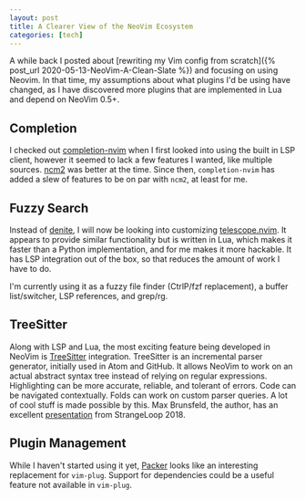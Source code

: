 ```yaml
---
layout: post
title: A Clearer View of the NeoVim Ecosystem
categories: [tech]
---
```


A while back I posted about [rewriting my Vim config from scratch]({%
post_url 2020-05-13-NeoVim-A-Clean-Slate %}) and focusing on using
Neovim. In that time, my assumptions about what plugins I'd be using
have changed, as I have discovered more plugins that are implemented in
Lua and depend on NeoVim 0.5+.

## Completion

I checked out [completion-nvim][] when I first looked into using the
built in LSP client, however it seemed to lack a few features I wanted,
like multiple sources. [ncm2][] was better at the time. Since then,
`completion-nvim` has added a slew of features to be on par with `ncm2`,
at least for me.

## Fuzzy Search

Instead of [denite][], I will now be looking into customizing
[telescope.nvim][]. It appears to provide similar functionality but is
written in Lua, which makes it faster than a Python implementation, and
for me makes it more hackable. It has LSP integration out of the box, so
that reduces the amount of work I have to do.

I'm currently using it as a fuzzy file finder (CtrlP/fzf replacement),
a buffer list/switcher, LSP references, and grep/rg.

## TreeSitter

Along with LSP and Lua, the most exciting feature being developed in
NeoVim is [TreeSitter][] integration. TreeSitter is an incremental
parser generator, initially used in Atom and GitHub. It allows NeoVim to
work on an actual abstract syntax tree instead of relying on regular
expressions. Highlighting can be more accurate, reliable,
and tolerant of errors. Code can be navigated contextually. Folds can
work on custom parser queries. A lot of cool stuff is made possible by
this. Max Brunsfeld, the author, has an excellent
[presentation](https://www.youtube.com/watch?v=Jes3bD6P0To) from
StrangeLoop 2018.

## Plugin Management

While I haven't started using it yet, [Packer][] looks like an
interesting replacement for `vim-plug`. Support for dependencies could
be a useful feature not available in `vim-plug`.

[ncm2]: https://github.com/ncm2/ncm2
[completion-nvim]: https://github.com/nvim-lua/completion-nvim
[denite]: https://github.com/Shougo/denite.nvim
[telescope.nvim]: https://github.com/nvim-lua/telescope.nvim
[TreeSitter]: https://tree-sitter.github.io/
[Packer]: https://github.com/wbthomason/packer.nvim
